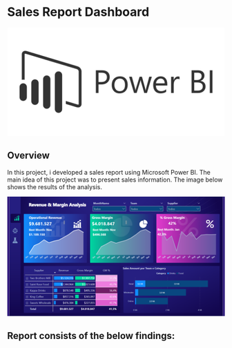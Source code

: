 # Sales Report Dashboard

<p align="center"><img src="./img.png" ></p>

## Overview
In this project, i developed a sales report using Microsoft Power BI. The main idea of this project was to present sales information. The image below shows the results of the analysis.

<p align="left"><img src="./Dashboard.png" ></p>

## Report consists of the below findings:
